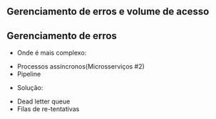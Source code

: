 ## Gerenciamento de erros e volume de acesso

## Gerenciamento de erros

- Onde é mais complexo:

* Processos assíncronos(Microsserviços #2)
* Pipeline

- Solução: 

* Dead letter queue
* Filas de re-tentativas

